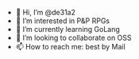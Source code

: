 - 👋 Hi, I’m @de31a2
- 👀 I’m interested in P&P RPGs
- 🌱 I’m currently learning GoLang
- 💞️ I’m looking to collaborate on OSS
- 📫 How to reach me: best by Mail

<!---
de31a2/de31a2 is a ✨ special ✨ repository because its `README.md` (this file) appears on your GitHub profile.
You can click the Preview link to take a look at your changes.
--->
